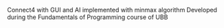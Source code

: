 Connect4 with GUI and AI implemented with minmax algorithm
Developed during the Fundamentals of Programming course of UBB 
